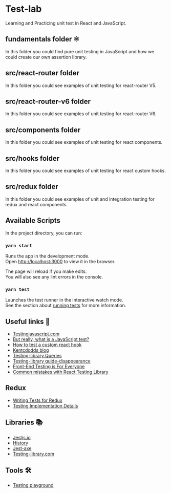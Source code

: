 # Test-lab

Learning and Practicing unit test in React and JavaScript.

## fundamentals folder ⚛️

In this folder you could find pure unit testing in JavaScript
and how we could create our own assertion library.

## src/react-router folder

In this folder you could see examples of unit testing for react-router V5.

## src/react-router-v6 folder

In this folder you could see examples of unit testing for react-router V6.

## src/components folder

In this folder you could see examples of unit testing for react components.

## src/hooks folder

In this folder you could see examples of unit testing for react custom hooks.

## src/redux folder

In this folder you could see examples of unit and integration testing for redux and react components.

## Available Scripts

In the project directory, you can run:

### `yarn start`

Runs the app in the development mode.\
Open [http://localhost:3000](http://localhost:3000) to view it in the browser.

The page will reload if you make edits.\
You will also see any lint errors in the console.

### `yarn test`

Launches the test runner in the interactive watch mode.\
See the section about [running tests](https://facebook.github.io/create-react-app/docs/running-tests) for more information.

## Useful links 🔗

- [Testingjavascript.com](https://testingjavascript.com/)
- [But really, what is a JavaScript test?](https://kentcdodds.com/blog/but-really-what-is-a-javascript-test)
- [How to test a custom react hook](https://atomizedobjects.com/blog/react/how-to-test-a-custom-react-hook/)
- [Kentcdodds blog](https://kentcdodds.com/blog?q=testing)
- [Testing-library Queries](https://testing-library.com/docs/queries/about)
- [Testing-library guide-disappearance](https://testing-library.com/docs/guide-disappearance/)
- [Front-End Testing is For Everyone](https://css-tricks.com/front-end-testing-is-for-everyone/)
- [Common mistakes with React Testing Library](https://kentcdodds.com/blog/common-mistakes-with-react-testing-library)

## Redux

- [Writing Tests for Redux](https://redux.js.org/usage/writing-tests)
- [Testing Implementation Details](https://kentcdodds.com/blog/testing-implementation-details)

## Libraries 📚

- [Jestjs.io](https://jestjs.io/)
- [History](https://www.npmjs.com/package/history)
- [Jest-axe](https://github.com/nickcolley/jest-axe)
- [Testing-library.com](https://testing-library.com/)

## Tools 🛠️

- [Testing playground](https://chrome.google.com/webstore/detail/testing-playground/hejbmebodbijjdhflfknehhcgaklhano?hl=en)
